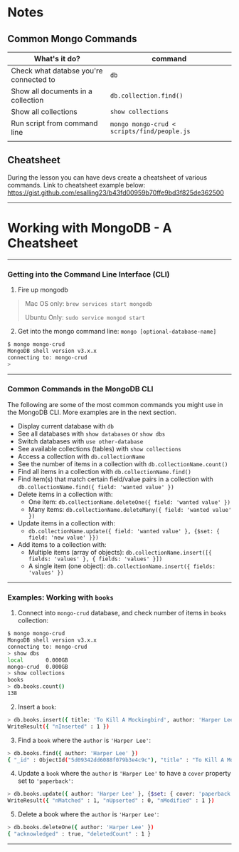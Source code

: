 # Notes

## Common Mongo Commands

|             What's it do?              |             command                         |
|----------------------------------------|---------------------------------------------|
| Check what databse you're connected to | `db`                                        |
| Show all documents in a collection     | `db.collection.find()`                      |
| Show all collections                   | `show collections`                          |
| Run script from command line           | `mongo mongo-crud < scripts/find/people.js` |
|                                        |                                             |


## Cheatsheet

During the lesson you can have devs create a cheatsheet of various commands.
Link to cheatsheet example below: https://gist.github.com/esalling23/b43fd00959b70ffe9bd3f825de362500

----

# Working with MongoDB - A Cheatsheet

---

### Getting into the Command Line Interface (CLI)

1. Fire up mongodb

> Mac OS only: `brew services start mongodb`
>
> Ubuntu Only: `sudo service mongod start`

2. Get into the mongo command line: `mongo [optional-database-name]`

```bash
$ mongo mongo-crud
MongoDB shell version v3.x.x
connecting to: mongo-crud
>
```

---

### Common Commands in the MongoDB CLI

The following are some of the most common commands you might use in the MongoDB CLI.
More examples are in the next section.

- Display current database with `db`
- See all databases with `show databases` or `show dbs`
- Switch databases with `use other-database`
- See available collections (tables) with `show collections`
- Access a collection with `db.collectionName`
- See the number of items in a collection with `db.collectionName.count()`
- Find all items in a collection with `db.collectionName.find()`
- Find item(s) that match certain field/value pairs in a collection with `db.collectionName.find({ field: 'wanted value' })`
- Delete items in a collection with:
  - One item: `db.collectionName.deleteOne({ field: 'wanted value' })`
  - Many items: `db.collectionName.deleteMany({ field: 'wanted value' })`
- Update items in a collection with:
  - `db.collectionName.update({ field: 'wanted value' }, {$set: { field: 'new value' }})`
- Add items to a collection with:
  - Multiple items (array of objects): `db.collectionName.insert([{ fields: 'values' }, { fields: 'values' }])`
  - A single item (one object): `db.collectionName.insert({ fields: 'values' })`

---

### Examples: Working with `books`

1. Connect into `mongo-crud` database, and check number of items in `books` collection:

```bash
$ mongo mongo-crud
MongoDB shell version v3.x.x
connecting to: mongo-crud
> show dbs
local       0.000GB
mongo-crud  0.000GB
> show collections
books
> db.books.count()
138
```

2. Insert a `book`:

```bash
> db.books.insert({ title: 'To Kill A Mockingbird', author: 'Harper Lee', published_on: '1960-06-11' })
WriteResult({ "nInserted" : 1 })
```

3. Find a `book` where the `author` is `'Harper Lee'`:

```bash
> db.books.find({ author: 'Harper Lee' })
{ "_id" : ObjectId("5d09342dd6088f079b3e4c9c"), "title" : "To Kill A Mockingbird", "author" : "Harper Lee", "published_on" : "1960-06-19" }
```

4. Update a `book` where the `author` is `'Harper Lee'` to have a `cover` property set to `'paperback'`:

```bash
> db.books.update({ author: 'Harper Lee' }, {$set: { cover: 'paperback' }})
WriteResult({ "nMatched" : 1, "nUpserted" : 0, "nModified" : 1 })
```

5. Delete a book where the `author` is `'Harper Lee'`:

```bash
> db.books.deleteOne({ author: 'Harper Lee' })
{ "acknowledged" : true, "deletedCount" : 1 }
```

----
